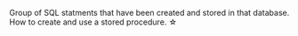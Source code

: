 Group of SQL statments that have been created and stored in that database. How to create and use a stored procedure. ☆
